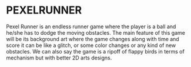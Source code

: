 # PEXELRUNNER
Pexel Runner is an endless runner game where the player is a ball and he/she has to dodge the moving obstacles.
The main feature of this game will be its background art where the game changes along with time and score it can be like a glitch, or some color changes or any kind of new obstacles.
We can also say the game is a ripoff of flappy birds in terms of mechanism but with better 2D arts designs.
